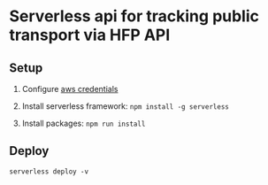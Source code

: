 # Serverless api for tracking public transport via HFP API

## Setup
1. Configure [aws credentials](https://serverless.com/framework/docs/providers/aws/guide/credentials/)

2. Install serverless framework:
`npm install -g serverless`

3. Install packages:
`npm run install`

## Deploy
`serverless deploy -v`